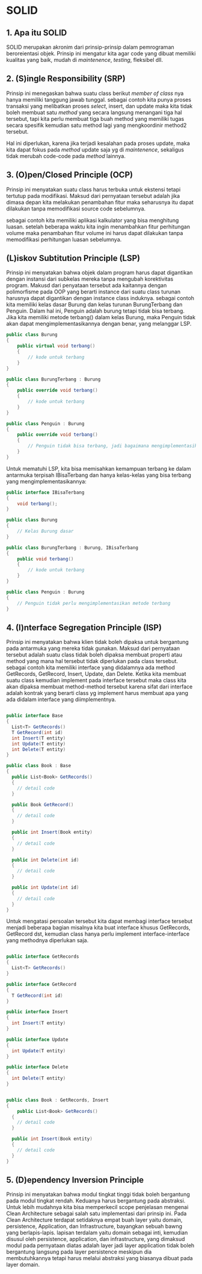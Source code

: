 # SOLID

## 1. Apa itu SOLID

SOLID merupakan akronim dari prinsip-prinsip dalam pemrograman beroreientasi objek. Prinsip ini mengatur kita agar code yang dibuat memiliki kualitas yang baik, mudah di _maintenence_, _testing_, fleksibel dll.

## 2. (S)ingle Responsibility (SRP)

Prinsip ini menegaskan bahwa suatu class berikut _member of class_ nya hanya memiliki tanggung jawab tunggal. sebagai contoh kita punya proses transaksi yang melibatkan proses _select_, insert, dan update maka kita tidak boleh membuat satu _method_ yang secara langsung menangani tiga hal tersebut, tapi kita perlu membuat tiga buah method yang memiliki tugas secara spesifik kemudian satu method lagi yang mengkoordinir method2 tersebut.

Hal ini diperlukan, karena jika terjadi kesalahan pada proses update, maka kita dapat fokus pada _method_ update saja yg di _maintenence_, sekaligus tidak merubah code-code pada _method_ lainnya.

## 3. (O)pen/Closed Principle (OCP)

Prinsip ini menyatakan suatu class harus terbuka untuk ekstensi tetapi tertutup pada modifikasi. Maksud dari pernyataan tersebut adalah jika dimasa depan kita melakukan penambahan fitur maka seharusnya itu dapat dilakukan tanpa memodifikasi source code sebelumnya.

sebagai contoh kita memiliki aplikasi kalkulator yang bisa menghitung luasan. setelah beberapa waktu kita ingin menambahkan fitur perhitungan volume maka penambahan fitur volume ini harus dapat dilakukan tanpa memodifikasi perhitungan luasan sebelumnya.

## (L)iskov Subtitution Principle (LSP)

Prinsip ini menyatakan bahwa objek dalam program harus dapat digantikan dengan instansi dari subkelas mereka tanpa mengubah korektivitas program. Makusd dari penyataan tersebut ada kaitannya dengan polimorfisme pada OOP yang berarti instance dari suatu class turunan harusnya dapat digantikan dengan instance class induknya. sebagai contoh kita memiliki kelas dasar Burung dan kelas turunan BurungTerbang dan Penguin. Dalam hal ini, Penguin adalah burung tetapi tidak bisa terbang. Jika kita memiliki metode terbang() dalam kelas Burung, maka Penguin tidak akan dapat mengimplementasikannya dengan benar, yang melanggar LSP.

```csharp
public class Burung
{
    public virtual void terbang()
    {
        // kode untuk terbang
    }
}

public class BurungTerbang : Burung
{
    public override void terbang()
    {
        // kode untuk terbang
    }
}

public class Penguin : Burung
{
    public override void terbang()
    {
        // Penguin tidak bisa terbang, jadi bagaimana mengimplementasikan metode ini?
    }
}
```

Untuk mematuhi LSP, kita bisa memisahkan kemampuan terbang ke dalam antarmuka terpisah IBisaTerbang dan hanya kelas-kelas yang bisa terbang yang mengimplementasikannya:

```csharp
public interface IBisaTerbang
{
    void terbang();
}

public class Burung
{
    // Kelas Burung dasar
}

public class BurungTerbang : Burung, IBisaTerbang
{
    public void terbang()
    {
        // kode untuk terbang
    }
}

public class Penguin : Burung
{
    // Penguin tidak perlu mengimplementasikan metode terbang
}

```

## 4. (I)nterface Segregation Principle (ISP)

Prinsip ini menyatakan bahwa klien tidak boleh dipaksa untuk bergantung pada antarmuka yang mereka tidak gunakan. Maksud dari pernyataan tersebut adalah suatu class tidak boleh dipaksa membuat properti atau method yang mana hal tersebut tidak diperlukan pada class tersebut. sebagai contoh kita memiliki interface yang didalamnya ada method GetRecords, GetRecord, Insert, Update, dan Delete. Ketika kita membuat suatu class kemudian implement pada interface tersebut maka class kita akan dipaksa membuat method-method tersebut karena sifat dari interface adalah kontrak yang berarti class yg implement harus membuat apa yang ada didalam interface yang diimplementnya.

```csharp

public interface Base
{
  List<T> GetRecords()
  T GetRecord(int id)
  int Insert(T entity)
  int Update(T entity)
  int Delete(T entity)
}

public class Book : Base
{
  public List<Book> GetRecords()
  {
    // detail code
  }

  public Book GetRecord()
  {
    // detail code
  }

  public int Insert(Book entity)
  {
    // detail code
  }

  public int Delete(int id)
  {
    // detail code
  }

  public int Update(int id)
  {
    // detail code
  }
}
```

Untuk mengatasi persoalan tersebut kita dapat membagi interface tersebut menjadi beberapa bagian misalnya kita buat interface khusus GetRecords, GetRecord dst, kemudian class hanya perlu implement interface-interface yang methodnya diperlukan saja.

```csharp

public interface GetRecords
{
  List<T> GetRecords()
}

public interface GetRecord
{
  T GetRecord(int id)
}

public interface Insert
{
  int Insert(T entity)
}

public interface Update
{
  int Update(T entity)
}

public interface Delete
{
  int Delete(T entity)
}


public class Book : GetRecords, Insert
{
    public List<Book> GetRecords()
  {
    // detail code
  }

  public int Insert(Book entity)
  {
    // detail code
  }
}
```

## 5. (D)ependency Inversion Principle

Prinsip ini menyatakan bahwa modul tingkat tinggi tidak boleh bergantung pada modul tingkat rendah. Keduanya harus bergantung pada abstraksi. Untuk lebih mudahnya kita bisa memperkecil scope penjelasan mengenai Clean Architecture sebagai salah satu implementasi dari prinsip ini. Pada Clean Architecture terdapat setidaknya empat buah layer yaitu domain, persistence, Application, dan Infrastructure, bayangkan sebuah bawng yang berlapis-lapis. lapisan terdalam yaitu domain sebagai inti, kemudian disusul oleh persistence, application, dan infrastructure, yang dimaksud modul pada pernyataan diatas adalah layer jadi layer application tidak boleh bergantung langsung pada layer persistence meskipun dia membutuhkannya tetapi harus melalui abstraksi yang biasanya dibuat pada layer domain.
